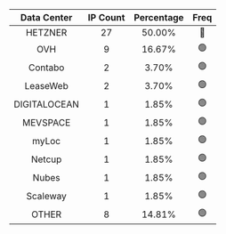 | Data Center | IP Count | Percentage | Freq |
|:------------:|:--------:|:-----------:|:-----:|
| HETZNER | 27 | 50.00% | 🔴 |
| OVH | 9 | 16.67% | 🟢 |
| Contabo | 2 | 3.70% | 🟢 |
| LeaseWeb | 2 | 3.70% | 🟢 |
| DIGITALOCEAN | 1 | 1.85% | 🟢 |
| MEVSPACE | 1 | 1.85% | 🟢 |
| myLoc | 1 | 1.85% | 🟢 |
| Netcup | 1 | 1.85% | 🟢 |
| Nubes | 1 | 1.85% | 🟢 |
| Scaleway | 1 | 1.85% | 🟢 |
| OTHER | 8 | 14.81% | 🟢 |